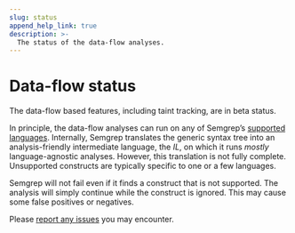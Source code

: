 ```yaml
---
slug: status
append_help_link: true
description: >-
  The status of the data-flow analyses.
---
```


# Data-flow status

The data-flow based features, including taint tracking, are in beta status.

In principle, the data-flow analyses can run on any of Semgrep’s [supported languages](../../supported-languages.md). Internally, Semgrep translates the generic syntax tree into an analysis-friendly intermediate language, the _IL_, on which it runs _mostly_ language-agnostic analyses. However, this translation is not fully complete. Unsupported constructs are typically specific to one or a few languages.

Semgrep will not fail even if it finds a construct that is not supported. The analysis will simply continue while the construct is ignored. This may cause some false positives or negatives.

Please [report any issues](https://github.com/returntocorp/semgrep/issues/new/choose) you may encounter.
